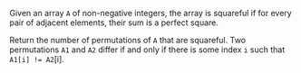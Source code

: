 Given an array `A` of non-negative integers, the array is squareful if for every pair of adjacent elements, their sum is a perfect square.

Return the number of permutations of `A` that are squareful. Two permutations `A1` and `A2` differ if and only if there is some index `i` such that `A1[i] != A2`[i].